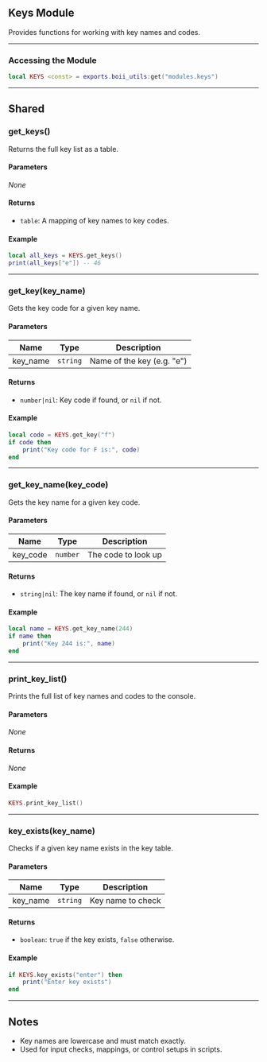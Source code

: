 ## Keys Module

Provides functions for working with key names and codes.

---

### Accessing the Module

```lua
local KEYS <const> = exports.boii_utils:get("modules.keys")
```

---

## Shared

### get_keys()

Returns the full key list as a table.

#### Parameters
_None_

#### Returns
- `table`: A mapping of key names to key codes.

#### Example
```lua
local all_keys = KEYS.get_keys()
print(all_keys["e"]) -- 46
```

---

### get_key(key_name)

Gets the key code for a given key name.

#### Parameters
| Name      | Type     | Description              |
|-----------|----------|--------------------------|
| key_name  | `string` | Name of the key (e.g. "e")|

#### Returns
- `number|nil`: Key code if found, or `nil` if not.

#### Example
```lua
local code = KEYS.get_key("f")
if code then
    print("Key code for F is:", code)
end
```

---

### get_key_name(key_code)

Gets the key name for a given key code.

#### Parameters
| Name      | Type     | Description               |
|-----------|----------|---------------------------|
| key_code  | `number` | The code to look up       |

#### Returns
- `string|nil`: The key name if found, or `nil` if not.

#### Example
```lua
local name = KEYS.get_key_name(244)
if name then
    print("Key 244 is:", name)
end
```

---

### print_key_list()

Prints the full list of key names and codes to the console.

#### Parameters
_None_

#### Returns
_None_

#### Example
```lua
KEYS.print_key_list()
```

---

### key_exists(key_name)

Checks if a given key name exists in the key table.

#### Parameters
| Name      | Type     | Description               |
|-----------|----------|---------------------------|
| key_name  | `string` | Key name to check         |

#### Returns
- `boolean`: `true` if the key exists, `false` otherwise.

#### Example
```lua
if KEYS.key_exists("enter") then
    print("Enter key exists")
end
```

---

## Notes

- Key names are lowercase and must match exactly.
- Used for input checks, mappings, or control setups in scripts.